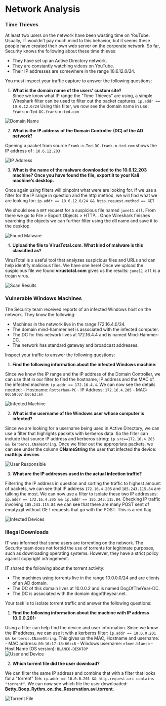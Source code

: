 # Network Analysis

### Time Thieves
At least two users on the network have been wasting time on YouTube. Usually, IT wouldn't pay much mind to this behavior, but it seems these people have created their own web server on the corporate network. So far, Security knows the following about these time thieves:

- They have set up an Active Directory network.
- They are constantly watching videos on YouTube.
- Their IP addresses are somewhere in the range 10.6.12.0/24.

You must inspect your traffic capture to answer the following questions:

1. **What is the domain name of the users' custom site?** <br>
Since we know what IP range the "Time Thieves" are using, a simple Wireshark filter can be used to filter out the packet captures. `ip.addr == 10.6.12.0/24`
Using this filter, we now see the domain name in use: `Frank-n-Ted-DC.frank-n-ted.com` <br>

![Domain Name](/images/pcap1.png)<br>

2. **What is the IP address of the Domain Controller (DC) of the AD network?**<br>

Opening a packet from source `Frank-n-Ted-DC.frank-n-ted.com` shows the IP address of : `10.6.12.203`<br>

![IP Address](/images/pcap2.png)<br>

3. **What is the name of the malware downloaded to the 10.6.12.203 machine? Once you have found the file, export it to your Kali machine's desktop.**<br>

Once again using filters will pinpoint what were are looking for. If we use a filter for the IP range in question and the http method, we will find what we are looking for: `ip.addr == 10.6.12.0/24 && http.request.method == GET`<br>

We should see a `GET` request for a suspicious file named `june11.dll`. From there we go to File > Export Objects > HTTP... Once Wireshark finishes searching the objects we can further filter using the dll name and save it to the desktop.<br>

![Found Malware](/images/pcap3.png)<br>

4. **Upload the file to VirusTotal.com. What kind of malware is this classified as?**<br>

VirusTotal is a useful tool that analyzes suspicious files and URLs and can help identify malicious files. We have one here! Once we upload the suspicious file we found **virustotal.com** gives us the results: `june11.dll` is a trojan virus.<br>

![Scan Results](/images/pcap4.png)

### Vulnerable Windows Machines
The Security team received reports of an infected Windows host on the network. They know the following:

- Machines in the network live in the range 172.16.4.0/24.
- The domain mind-hammer.net is associated with the infected computer.
- The DC for this network lives at 172.16.4.4 and is named Mind-Hammer-DC.
- The network has standard gateway and broadcast addresses.

Inspect your traffic to answer the following questions:

1. **Find the following information about the infected Windows machine:**<br>

Since we know the IP range and the IP address of the Domain Controller, we can use that in our filter to find the hostname, IP address and the MAC of the infected machine: `ip.addr == 172.16.4.4`. We can now see the details needed:
    - Hostname: `Rotterham-PC`
    - IP Address: `172.16.4.205`
    - MAC: `00:59:07:b0:63:a4`<br>

![Infected Machine](/images/wpcap1.png)<br>

2. **What is the username of the Windows user whose computer is infected?**<br>

Since we are looking for a username being used in Active Directory, we can use a filter that highlights packets with kerberos data. So the filter can include that source IP address  and kerberos string: `ip.src==172.16.4.205 && kerberos.CNameString`. Once we filter out the appropriate packets, we can see under the column **CNameString** the user that infected the device: **matthijs.devries**<br>

![User Responsible](/images/wpcap2.png)<br>

3. **What are the IP addresses used in the actual infection traffic?**<br>

Filterring the IP address in question and sorting the traffic to highest amount of packets, we can see that IP address `172.16.4.205` and `185.243.115.84` are talking the most. We can now use a filter to isolate these two IP addresses: `ip.addr == 172.16.4.205 && ip.addr == 185.243.115.84`. Checking IP traffic involving `185.243.115.84` we can see that there are many POST sent of empty.gif without GET requests that go with the POST. This is a red flag.<br>

![Infected Devices](/images/wpcap3.png)<br>

### Illegal Downloads
IT was informed that some users are torrenting on the network. The Security team does not forbid the use of torrents for legitimate purposes, such as downloading operating systems. However, they have a strict policy against copyright infringement.

IT shared the following about the torrent activity:
- The machines using torrents live in the range 10.0.0.0/24 and are clients of an AD domain.
- The DC of this domain lives at 10.0.0.2 and is named DogOfTheYear-DC.
- The DC is associated with the domain dogoftheyear.net.

Your task is to isolate torrent traffic and answer the following questions:

1. **Find the following information about the machine with IP address 10.0.0.201:**<br>

Using a filter can help find the device and user information. Since we know the IP address, we can use it with a kerberos filter: `ip.addr == 10.0.0.201 && kerberos.CNameString`. This gives us the MAC, Hostname and username: 
    - MAC address: `00:16:17:18:66:c8`
    - Windows username: `elmer.blanco`
    - Host Name (OS version): `BLANCO-DESKTOP`<br>
![User and Device](/images/ipcap1.PNG)<br>

2. **Which torrent file did the user download?**<br>

We can filter the same IP address and combine that with a filter that looks for a "torrent" file: `ip.addr == 10.0.0.201 && http.request.uri contains "torrent"`. We can now see which file the user downloaded: **Betty_Boop_Rythm_on_the_Reservation.avi.torrent**.<br>

![Torrent File](/images/ipcap2.png)